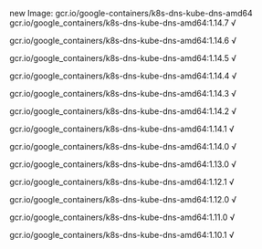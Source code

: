 new Image: gcr.io/google-containers/k8s-dns-kube-dns-amd64
gcr.io/google_containers/k8s-dns-kube-dns-amd64:1.14.7 √

gcr.io/google_containers/k8s-dns-kube-dns-amd64:1.14.6 √

gcr.io/google_containers/k8s-dns-kube-dns-amd64:1.14.5 √

gcr.io/google_containers/k8s-dns-kube-dns-amd64:1.14.4 √

gcr.io/google_containers/k8s-dns-kube-dns-amd64:1.14.3 √

gcr.io/google_containers/k8s-dns-kube-dns-amd64:1.14.2 √

gcr.io/google_containers/k8s-dns-kube-dns-amd64:1.14.1 √

gcr.io/google_containers/k8s-dns-kube-dns-amd64:1.14.0 √

gcr.io/google_containers/k8s-dns-kube-dns-amd64:1.13.0 √

gcr.io/google_containers/k8s-dns-kube-dns-amd64:1.12.1 √

gcr.io/google_containers/k8s-dns-kube-dns-amd64:1.12.0 √

gcr.io/google_containers/k8s-dns-kube-dns-amd64:1.11.0 √

gcr.io/google_containers/k8s-dns-kube-dns-amd64:1.10.1 √

